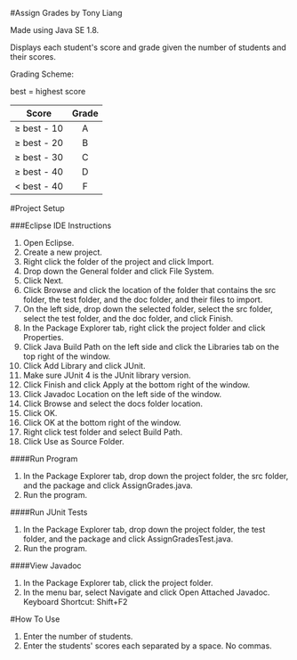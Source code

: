 #Assign Grades by Tony Liang

Made using Java SE 1.8.

Displays each student's score and grade given the number of students and their scores.

Grading Scheme:

best = highest score

Score          | Grade
:------------: | :------:
≥ best - 10    | A
≥ best - 20    | B
≥ best - 30    | C
≥ best - 40    | D
< best - 40    | F

#Project Setup

###Eclipse IDE Instructions
1. Open Eclipse.
2. Create a new project.
3. Right click the folder of the project and click Import.
4. Drop down the General folder and click File System.
5. Click Next.
6. Click Browse and click the location of the folder that contains the src folder, the test folder, and the doc folder, and their files to import.
7. On the left side, drop down the selected folder, select the src folder, select the test folder, and the doc folder, and click Finish.
8. In the Package Explorer tab, right click the project folder and click Properties.
9. Click Java Build Path on the left side and click the Libraries tab on the top right of the window.
10. Click Add Library and click JUnit.
11. Make sure JUnit 4 is the JUnit library version.
12. Click Finish and click Apply at the bottom right of the window.
13. Click Javadoc Location on the left side of the window.
14. Click Browse and select the docs folder location.
15. Click OK.
16. Click OK at the bottom right of the window.
17. Right click test folder and select Build Path.
18. Click Use as Source Folder.

####Run Program
1. In the Package Explorer tab, drop down the project folder, the src folder, and the package and click AssignGrades.java.
2. Run the program.

####Run JUnit Tests
1. In the Package Explorer tab, drop down the project folder, the test folder, and the package and click AssignGradesTest.java.
2. Run the program.

####View Javadoc
1. In the Package Explorer tab, click the project folder.
2. In the menu bar, select Navigate and click Open Attached Javadoc. Keyboard Shortcut: Shift+F2

#How To Use
1. Enter the number of students.
2. Enter the students' scores each separated by a space. No commas.